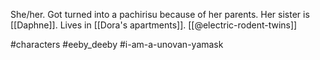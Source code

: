 She/her. Got turned into a pachirisu because of her parents. Her sister is [[Daphne]]. Lives in [[Dora's apartments]]. [[@electric-rodent-twins]]

#characters #eeby_deeby #i-am-a-unovan-yamask